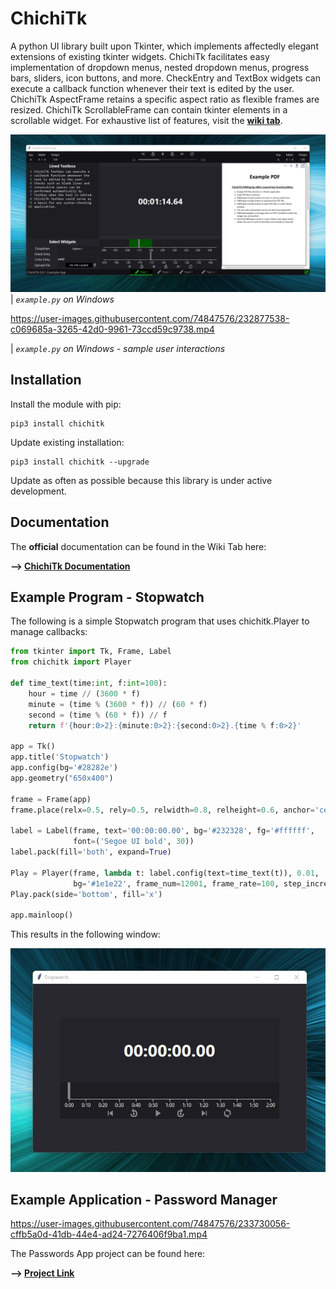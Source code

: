 # ChichiTk

A python UI library built upon Tkinter, which implements affectedly elegant extensions of existing tkinter widgets. ChichiTk facilitates easy implementation of dropdown menus, nested dropdown menus, progress bars, sliders, icon buttons, and more. CheckEntry and TextBox widgets can execute a callback function whenever their text is edited by the user. ChichiTk AspectFrame retains a specific aspect ratio as flexible frames are resized. ChichiTk ScrollableFrame can contain tkinter elements in a scrollable widget. For exhaustive list of features, visit the **[wiki tab](https://github.com/SamGibson1/ChichiTk/wiki)**.

![](documentation_images/example_app.jpg)
| _`example.py` on Windows_

https://user-images.githubusercontent.com/74847576/232877538-c069685a-3265-42d0-9961-73ccd59c9738.mp4

| _`example.py` on Windows - sample user interactions_

## Installation
Install the module with pip:
```
pip3 install chichitk
```
Update existing installation:
```
pip3 install chichitk --upgrade
```
Update as often as possible because this library is under active development.

## Documentation
The **official** documentation can be found in the Wiki Tab here:

**--> [ChichiTk Documentation](https://github.com/SamGibson1/ChichiTk/wiki)**

## Example Program - Stopwatch
The following is a simple Stopwatch program that uses chichitk.Player to manage callbacks:
```python
from tkinter import Tk, Frame, Label
from chichitk import Player

def time_text(time:int, f:int=100):
    hour = time // (3600 * f)
    minute = (time % (3600 * f)) // (60 * f)
    second = (time % (60 * f)) // f
    return f'{hour:0>2}:{minute:0>2}:{second:0>2}.{time % f:0>2}'

app = Tk()
app.title('Stopwatch')
app.config(bg='#28282e')
app.geometry("650x400")

frame = Frame(app)
frame.place(relx=0.5, rely=0.5, relwidth=0.8, relheight=0.6, anchor='center')

label = Label(frame, text='00:00:00.00', bg='#232328', fg='#ffffff',
              font=('Segoe UI bold', 30))
label.pack(fill='both', expand=True)

Play = Player(frame, lambda t: label.config(text=time_text(t)), 0.01,
              bg='#1e1e22', frame_num=12001, frame_rate=100, step_increment=500)
Play.pack(side='bottom', fill='x')

app.mainloop()
```
This results in the following window:

<img src="documentation_images/stopwatch_example.jpg" width="600"/>

## Example Application - Password Manager

https://user-images.githubusercontent.com/74847576/233730056-cffb5a0d-41db-44e4-ad24-7276406f9ba1.mp4

The Passwords App project can be found here:

**--> [Project Link](https://github.com/SamGibson1/PasswordManager)**
